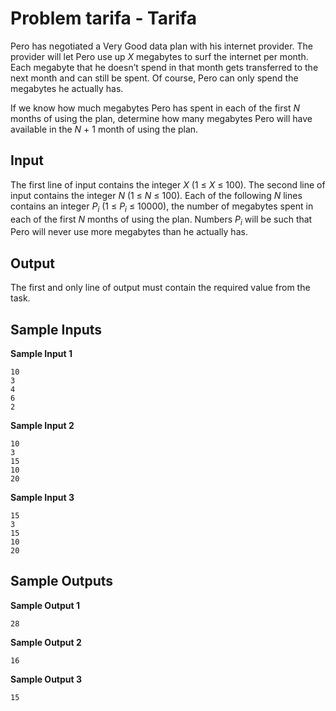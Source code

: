 # Problem tarifa - Tarifa

Pero has negotiated a Very Good data plan with his internet provider. The provider will let Pero use up *X*
megabytes to surf the internet per month. Each megabyte that he doesn’t spend in that month gets transferred to the next month and can still be spent. Of course, Pero can only spend the megabytes he actually has.

If we know how much megabytes Pero has spent in each of the first *N*
months of using the plan, determine how many megabytes Pero will have available in the *N* + 1 month of using the plan.

## Input

The first line of input contains the integer *X* (1 ≤ *X* ≤ 100). The second line of input contains the integer *N* (1 ≤ *N* ≤ 100). Each of the following *N* lines contains an integer *$P_i$* (1 ≤ *$P_i$* ≤ 10000), the number of megabytes spent in each of the first *N* months of using the plan. Numbers *$P_i$* will be such that Pero will never use more megabytes than he actually has.

## Output

The first and only line of output must contain the required value from the task.

## Sample Inputs

**Sample Input 1**
```
10
3
4
6
2
```

**Sample Input 2**
```
10
3
15
10
20
```

**Sample Input 3**
```
15
3
15
10
20
```

## Sample Outputs

**Sample Output 1**
```
28
```

**Sample Output 2**
```
16
```

**Sample Output 3**
```
15
```

